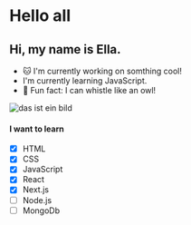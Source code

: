 # Hello all

## Hi, my name is Ella.


 - :cat: I'm currently working on somthing cool!
 - I'm currently learning JavaScript.
 - :loudspeaker: Fun fact: I can whistle like an owl!
 
 ![das ist ein bild](https://images6.fanpop.com/image/photos/40600000/Owl-owls-40623465-1280-720.jpg)

#### I want to learn
- [x] HTML
- [x] CSS
- [x] JavaScript
- [x] React
- [x] Next.js
- [ ] Node.js
- [ ] MongoDb
